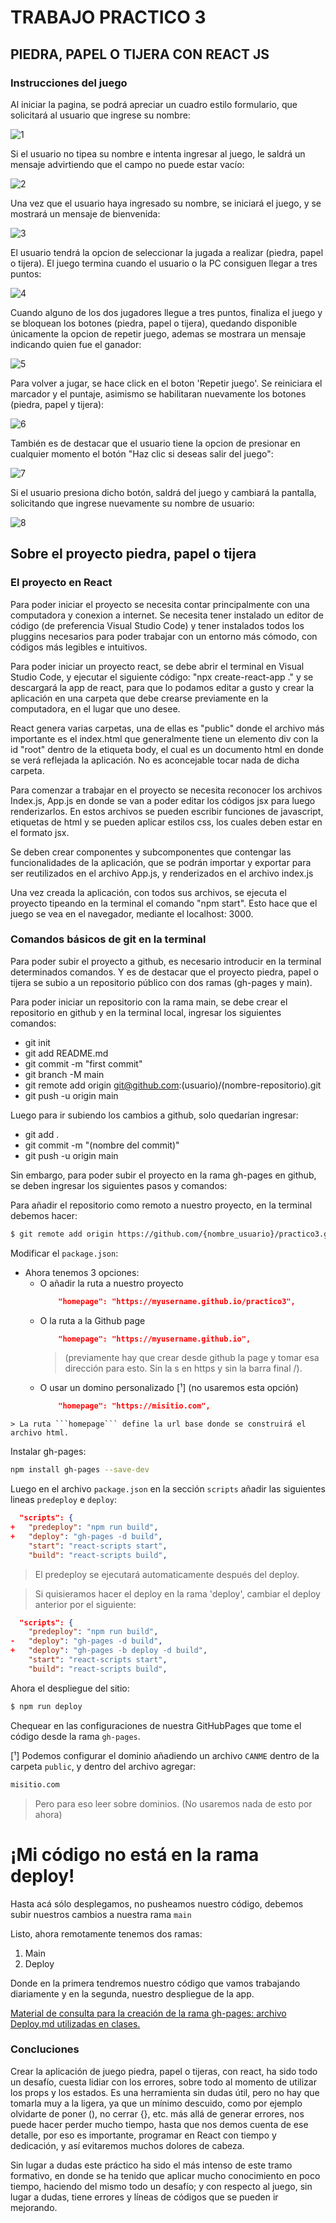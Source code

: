# TRABAJO PRACTICO 3
## PIEDRA, PAPEL O TIJERA CON REACT JS
### Instrucciones del juego

Al iniciar la pagina, se podrá apreciar un cuadro estilo formulario, que solicitará al usuario que ingrese su nombre:

![1](https://github.com/Uciel22/practico3/assets/134022263/a5c5af54-8b1c-4173-9eba-42766f612d0e)

Si el usuario no tipea su nombre e intenta ingresar al juego, le saldrá un mensaje advirtiendo que el campo no puede estar vacío:

![2](https://github.com/Uciel22/practico3/assets/134022263/f476c603-2e03-4548-8774-356e95e9b5fe)

Una vez que el usuario haya ingresado su nombre, se iniciará el juego, y se mostrará un mensaje de bienvenida:

![3](https://github.com/Uciel22/practico3/assets/134022263/5bb55825-41e4-434f-bcdf-287463516196)

El usuario tendrá la opcion de seleccionar la jugada a realizar (piedra, papel o tijera). El juego termina cuando el usuario o la PC consiguen llegar a tres puntos:

![4](https://github.com/Uciel22/practico3/assets/134022263/c37cd811-62dd-4172-b3e4-9b34ecb89124)

Cuando alguno de los dos jugadores llegue a tres puntos, finaliza el juego y se bloquean los botones (piedra, papel o tijera), quedando disponible únicamente la opcion de repetir juego, ademas se mostrara un mensaje indicando quien fue el ganador:

![5](https://github.com/Uciel22/practico3/assets/134022263/3ef8f7ed-47ec-4cf5-b037-3452a9406251)

Para volver a jugar, se hace click en el boton 'Repetir juego'. Se reiniciara el marcador y el puntaje, asimismo se habilitaran nuevamente los botones (piedra, papel y tijera):

![6](https://github.com/Uciel22/practico3/assets/134022263/a79758ba-7612-4c05-882d-98dfc84d9850)

También es de destacar que el usuario tiene la opcion de presionar en cualquier momento el botón "Haz clic si deseas salir del juego":

![7](https://github.com/Uciel22/practico3/assets/134022263/68d03544-3751-4f94-817b-3477d6368f03)

Si el usuario presiona dicho botón, saldrá del juego y cambiará la pantalla, solicitando que ingrese nuevamente su nombre de usuario:

![8](https://github.com/Uciel22/practico3/assets/134022263/ca28ba0d-496e-4a90-b3fc-4d2f35931bf6)

## Sobre el proyecto piedra, papel o tijera
### El proyecto en React
<p>Para poder iniciar el proyecto se necesita contar principalmente con una computadora y conexion a internet. Se necesita tener instalado un editor de código (de preferencia Visual Studio Code) y tener instalados todos los pluggins necesarios para poder trabajar con un entorno más cómodo, con códigos más legibles e intuitivos.</p>
<p>Para poder iniciar un proyecto react, se debe abrir el terminal en Visual Studio Code, y ejecutar el siguiente código: "npx create-react-app ." y se descargará la app de react, para que lo podamos editar a gusto y crear la aplicación en una carpeta que debe crearse previamente en la computadora, en el lugar que uno desee.</p>
<p>React genera varias carpetas, una de ellas es "public" donde el archivo más importante es el index.html que generalmente tiene un elemento div con la id "root" dentro de la etiqueta body, el cual es un documento html en donde se verá reflejada la aplicación. No es aconcejable tocar nada de dicha carpeta.</p>
<p>Para comenzar a trabajar en el proyecto se necesita reconocer los archivos Index.js, App.js en donde se van a poder editar los códigos jsx para luego renderizarlos. En estos archivos se pueden escribir funciones de javascript, etiquetas de html y se pueden aplicar estilos css, los cuales deben estar en el formato jsx.</p>
<p>Se deben crear componentes y subcomponentes que contengar las funcionalidades de la aplicación, que se podrán importar y exportar para ser reutilizados en el archivo App.js, y renderizados en el archivo index.js</p>
<p>Una vez creada la aplicación, con todos sus archivos, se ejecuta el proyecto tipeando en la terminal el comando "npm start". Esto hace que el juego se vea en el navegador, mediante el localhost: 3000.</p>

### Comandos básicos de git en la terminal
<p>Para poder subir el proyecto a github, es necesario introducir en la terminal determinados comandos. Y es de destacar que el proyecto piedra, papel o tijera se subio a un repositorio público con dos ramas (gh-pages y main).</p>
<p>Para poder iniciar un repositorio con la rama main, se debe crear el repositorio en github y en la terminal local, ingresar los siguientes comandos:</p>

- git init
- git add README.md
- git commit -m "first commit"
- git branch -M main
- git remote add origin git@github.com:(usuario)/(nombre-repositorio).git
- git push -u origin main
<p>Luego para ir subiendo los cambios a github, solo quedarían ingresar:</p>
<ul>
<li>git add . </li>
<li>git commit -m "(nombre del commit)"</li>
<li>git push -u origin main</li>
</ul>
<p>Sin embargo, para poder subir el proyecto en la rama gh-pages en github, se deben ingresar los siguientes pasos y comandos:</p>
<p> Para añadir el repositorio como remoto a nuestro proyecto, en la terminal debemos hacer:

```sh
$ git remote add origin https://github.com/{nombre_usuario}/practico3.git
```

Modificar el  ```package.json```: 

   * Ahora tenemos 3 opciones:
       * O añadir la ruta a nuestro proyecto
            ```json
                "homepage": "https://myusername.github.io/practico3",
            ```
        * O la ruta a la Github page
            ```json
                "homepage": "https://myusername.github.io",
            ```
            > (previamente hay que crear desde github la page y tomar esa dirección para esto. Sin la s en https y sin la barra final /).
        * O usar un domino personalizado [¹] (no usaremos esta opción)
            ```json
                "homepage": "https://misitio.com",
            ```
    > La ruta ```homepage``` define la url base donde se construirá el archivo html.

Instalar gh-pages:

```sh
npm install gh-pages --save-dev
```

Luego en el archivo ```package.json``` en la sección ```scripts``` añadir las siguientes lineas ```predeploy``` e ```deploy```:

```json
  "scripts": {
+   "predeploy": "npm run build",
+   "deploy": "gh-pages -d build",
    "start": "react-scripts start",
    "build": "react-scripts build",
```
> El predeploy se ejecutará automaticamente después del deploy.

> Si quisieramos hacer el deploy en la rama 'deploy', cambiar el deploy anterior por el siguiente:
```json
  "scripts": {
    "predeploy": "npm run build",
-   "deploy": "gh-pages -d build",
+   "deploy": "gh-pages -b deploy -d build",
    "start": "react-scripts start",
    "build": "react-scripts build",
```

Ahora el despliegue del sitio:

```sh
$ npm run deploy
```

Chequear en las configuraciones de nuestra GitHubPages que tome el código desde la rama ```gh-pages```.


[¹] Podemos configurar el dominio añadiendo un archivo ```CANME``` dentro de la carpeta ```public```, y dentro del archivo agregar:

```sh
misitio.com
```
> Pero para eso leer sobre dominios. (No usaremos nada de esto por ahora)


# ¡Mi código no está en la rama deploy!
Hasta acá sólo desplegamos, no pusheamos nuestro código, debemos subir nuestros cambios a nuestra rama ```main```

<p>Listo, ahora remotamente tenemos dos ramas:</p>
   <ol> <li>Main</li>
    <li>Deploy</li></ol>
<p>Donde en la primera tendremos nuestro código que vamos trabajando diariamente y en la segunda, nuestro despliegue de la app.</p>

<p><u>Material de consulta para la creación de la rama gh-pages: archivo Deploy.md utilizadas en clases.</u></p>

### Concluciones
<p>Crear la aplicación de juego piedra, papel o tijeras, con react, ha sido todo un desafío, cuesta lidiar con los errores, sobre todo al momento de utilizar los props y los estados. Es una herramienta sin dudas útil, pero no hay que tomarla muy a la ligera, ya que un mínimo descuido, como por ejemplo olvidarte de poner (), no cerrar {}, etc. más allá de generar errores, nos puede hacer perder mucho tiempo, hasta que nos demos cuenta de ese detalle, por eso es importante, programar en React con tiempo y dedicación, y así evitaremos muchos dolores de cabeza.</p>
<p>Sin lugar a dudas este práctico ha sido el más intenso de este tramo formativo, en donde se ha tenido que aplicar mucho conocimiento en poco tiempo, haciendo del mismo todo un desafío; y con respecto al juego, sin lugar a dudas, tiene errores y líneas de códigos que se pueden ir mejorando.</p>